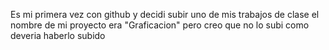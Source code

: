 Es mi primera vez con github y decidi subir uno de mis trabajos de clase el nombre de mi proyecto era "Graficacion" pero creo que no lo subi 
como deveria haberlo subido
